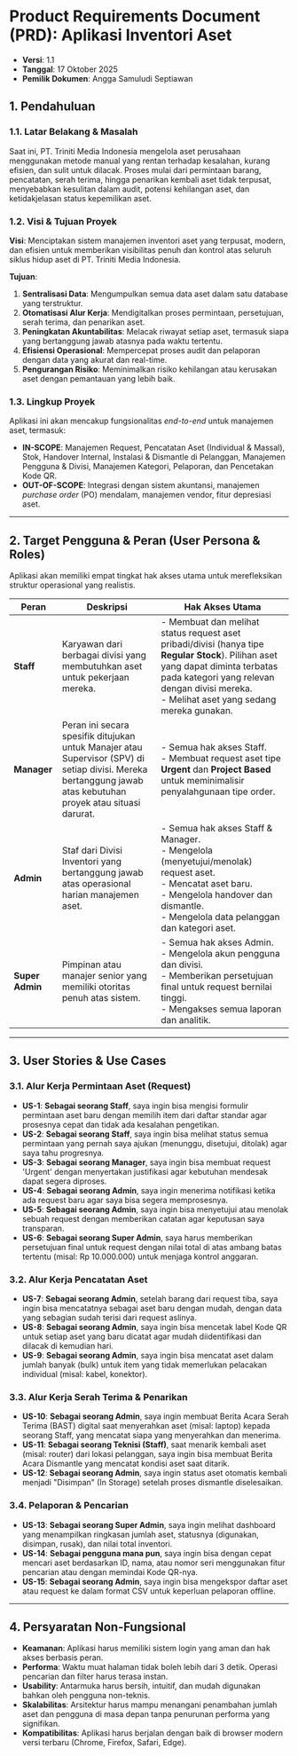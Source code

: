 # Product Requirements Document (PRD): Aplikasi Inventori Aset

- **Versi**: 1.1
- **Tanggal**: 17 Oktober 2025
- **Pemilik Dokumen**: Angga Samuludi Septiawan

## 1. Pendahuluan

### 1.1. Latar Belakang & Masalah
Saat ini, PT. Triniti Media Indonesia mengelola aset perusahaan menggunakan metode manual yang rentan terhadap kesalahan, kurang efisien, dan sulit untuk dilacak. Proses mulai dari permintaan barang, pencatatan, serah terima, hingga penarikan kembali aset tidak terpusat, menyebabkan kesulitan dalam audit, potensi kehilangan aset, dan ketidakjelasan status kepemilikan aset.

### 1.2. Visi & Tujuan Proyek
**Visi**: Menciptakan sistem manajemen inventori aset yang terpusat, modern, dan efisien untuk memberikan visibilitas penuh dan kontrol atas seluruh siklus hidup aset di PT. Triniti Media Indonesia.

**Tujuan**:
1.  **Sentralisasi Data**: Mengumpulkan semua data aset dalam satu database yang terstruktur.
2.  **Otomatisasi Alur Kerja**: Mendigitalkan proses permintaan, persetujuan, serah terima, dan penarikan aset.
3.  **Peningkatan Akuntabilitas**: Melacak riwayat setiap aset, termasuk siapa yang bertanggung jawab atasnya pada waktu tertentu.
4.  **Efisiensi Operasional**: Mempercepat proses audit dan pelaporan dengan data yang akurat dan real-time.
5.  **Pengurangan Risiko**: Meminimalkan risiko kehilangan atau kerusakan aset dengan pemantauan yang lebih baik.

### 1.3. Lingkup Proyek
Aplikasi ini akan mencakup fungsionalitas _end-to-end_ untuk manajemen aset, termasuk:
-   **IN-SCOPE**: Manajemen Request, Pencatatan Aset (Individual & Massal), Stok, Handover Internal, Instalasi & Dismantle di Pelanggan, Manajemen Pengguna & Divisi, Manajemen Kategori, Pelaporan, dan Pencetakan Kode QR.
-   **OUT-OF-SCOPE**: Integrasi dengan sistem akuntansi, manajemen _purchase order_ (PO) mendalam, manajemen vendor, fitur depresiasi aset.

---

## 2. Target Pengguna & Peran (User Persona & Roles)

Aplikasi akan memiliki empat tingkat hak akses utama untuk merefleksikan struktur operasional yang realistis.

| Peran         | Deskripsi                                                                                                                                                      | Hak Akses Utama                                                                                                                                                                                                                            |
| ------------- | -------------------------------------------------------------------------------------------------------------------------------------------------------------- | ------------------------------------------------------------------------------------------------------------------------------------------------------------------------------------------------------------------------------------------ |
| **Staff**     | Karyawan dari berbagai divisi yang membutuhkan aset untuk pekerjaan mereka.                                                                                      | - Membuat dan melihat status request aset pribadi/divisi (hanya tipe **Regular Stock**). Pilihan aset yang dapat diminta terbatas pada kategori yang relevan dengan divisi mereka.<br>- Melihat aset yang sedang mereka gunakan. |
| **Manager**   | Peran ini secara spesifik ditujukan untuk Manajer atau Supervisor (SPV) di setiap divisi. Mereka bertanggung jawab atas kebutuhan proyek atau situasi darurat. | - Semua hak akses Staff.<br>- Membuat request aset tipe **Urgent** dan **Project Based** untuk meminimalisir penyalahgunaan tipe order.                                                           |
| **Admin**     | Staf dari Divisi Inventori yang bertanggung jawab atas operasional harian manajemen aset.                                                                        | - Semua hak akses Staff & Manager.<br>- Mengelola (menyetujui/menolak) request aset.<br>- Mencatat aset baru.<br>- Mengelola handover dan dismantle.<br>- Mengelola data pelanggan dan kategori aset. |
| **Super Admin** | Pimpinan atau manajer senior yang memiliki otoritas penuh atas sistem.                                                                                           | - Semua hak akses Admin.<br>- Mengelola akun pengguna dan divisi.<br>- Memberikan persetujuan final untuk request bernilai tinggi.<br>- Mengakses semua laporan dan analitik.                       |


---

## 3. User Stories & Use Cases

### 3.1. Alur Kerja Permintaan Aset (Request)
-   **US-1**: **Sebagai seorang Staff**, saya ingin bisa mengisi formulir permintaan aset baru dengan memilih item dari daftar standar agar prosesnya cepat dan tidak ada kesalahan pengetikan.
-   **US-2**: **Sebagai seorang Staff**, saya ingin bisa melihat status semua permintaan yang pernah saya ajukan (menunggu, disetujui, ditolak) agar saya tahu progresnya.
-   **US-3**: **Sebagai seorang Manager**, saya ingin bisa membuat request 'Urgent' dengan menyertakan justifikasi agar kebutuhan mendesak dapat segera diproses.
-   **US-4**: **Sebagai seorang Admin**, saya ingin menerima notifikasi ketika ada request baru agar saya bisa segera memprosesnya.
-   **US-5**: **Sebagai seorang Admin**, saya ingin bisa menyetujui atau menolak sebuah request dengan memberikan catatan agar keputusan saya transparan.
-   **US-6**: **Sebagai seorang Super Admin**, saya harus memberikan persetujuan final untuk request dengan nilai total di atas ambang batas tertentu (misal: Rp 10.000.000) untuk menjaga kontrol anggaran.

### 3.2. Alur Kerja Pencatatan Aset
-   **US-7**: **Sebagai seorang Admin**, setelah barang dari request tiba, saya ingin bisa mencatatnya sebagai aset baru dengan mudah, dengan data yang sebagian sudah terisi dari request aslinya.
-   **US-8**: **Sebagai seorang Admin**, saya ingin bisa mencetak label Kode QR untuk setiap aset yang baru dicatat agar mudah diidentifikasi dan dilacak di kemudian hari.
-   **US-9**: **Sebagai seorang Admin**, saya ingin bisa mencatat aset dalam jumlah banyak (bulk) untuk item yang tidak memerlukan pelacakan individual (misal: kabel, konektor).

### 3.3. Alur Kerja Serah Terima & Penarikan
-   **US-10**: **Sebagai seorang Admin**, saya ingin membuat Berita Acara Serah Terima (BAST) digital saat menyerahkan aset (misal: laptop) kepada seorang Staff, yang mencatat siapa yang menyerahkan dan menerima.
-   **US-11**: **Sebagai seorang Teknisi (Staff)**, saat menarik kembali aset (misal: router) dari lokasi pelanggan, saya ingin bisa membuat Berita Acara Dismantle yang mencatat kondisi aset saat ditarik.
-   **US-12**: **Sebagai seorang Admin**, saya ingin status aset otomatis kembali menjadi "Disimpan" (In Storage) setelah proses dismantle diselesaikan.

### 3.4. Pelaporan & Pencarian
-   **US-13**: **Sebagai seorang Super Admin**, saya ingin melihat dashboard yang menampilkan ringkasan jumlah aset, statusnya (digunakan, disimpan, rusak), dan nilai total inventori.
-   **US-14**: **Sebagai pengguna mana pun**, saya ingin bisa dengan cepat mencari aset berdasarkan ID, nama, atau nomor seri menggunakan fitur pencarian atau dengan memindai Kode QR-nya.
-   **US-15**: **Sebagai seorang Admin**, saya ingin bisa mengekspor daftar aset atau request ke dalam format CSV untuk keperluan pelaporan offline.

---

## 4. Persyaratan Non-Fungsional

-   **Keamanan**: Aplikasi harus memiliki sistem login yang aman dan hak akses berbasis peran.
-   **Performa**: Waktu muat halaman tidak boleh lebih dari 3 detik. Operasi pencarian dan filter harus terasa instan.
-   **Usability**: Antarmuka harus bersih, intuitif, dan mudah digunakan bahkan oleh pengguna non-teknis.
-   **Skalabilitas**: Arsitektur harus mampu menangani penambahan jumlah aset dan pengguna di masa depan tanpa penurunan performa yang signifikan.
-   **Kompatibilitas**: Aplikasi harus berjalan dengan baik di browser modern versi terbaru (Chrome, Firefox, Safari, Edge).
